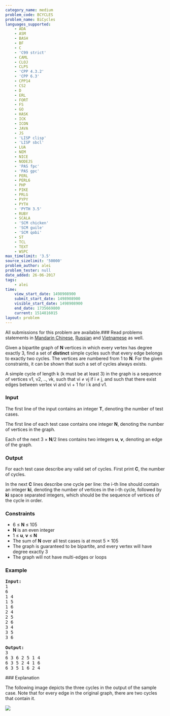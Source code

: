 ```yaml
---
category_name: medium
problem_code: BCYCLES
problem_name: BiCycles
languages_supported:
    - ADA
    - ASM
    - BASH
    - BF
    - C
    - 'C99 strict'
    - CAML
    - CLOJ
    - CLPS
    - 'CPP 4.3.2'
    - 'CPP 6.3'
    - CPP14
    - CS2
    - D
    - ERL
    - FORT
    - FS
    - GO
    - HASK
    - ICK
    - ICON
    - JAVA
    - JS
    - 'LISP clisp'
    - 'LISP sbcl'
    - LUA
    - NEM
    - NICE
    - NODEJS
    - 'PAS fpc'
    - 'PAS gpc'
    - PERL
    - PERL6
    - PHP
    - PIKE
    - PRLG
    - PYPY
    - PYTH
    - 'PYTH 3.5'
    - RUBY
    - SCALA
    - 'SCM chicken'
    - 'SCM guile'
    - 'SCM qobi'
    - ST
    - TCL
    - TEXT
    - WSPC
max_timelimit: '3.5'
source_sizelimit: '50000'
problem_author: alei
problem_tester: null
date_added: 26-06-2017
tags:
    - alei
time:
    view_start_date: 1498908900
    submit_start_date: 1498908900
    visible_start_date: 1498908900
    end_date: 1735669800
    current: 1514816015
layout: problem
---
```

All submissions for this problem are available.###  Read problems statements in [Mandarin Chinese](http://www.codechef.com/download/translated/SNCKFL17/mandarin/BCYCLES.pdf), [Russian](http://www.codechef.com/download/translated/SNCKFL17/russian/BCYCLES.pdf) and [Vietnamese](http://www.codechef.com/download/translated/SNCKFL17/vietnamese/BCYCLES.pdf) as well.

Given a bipartite graph of **N** vertices in which every vertex has degree exactly 3, find a set of **distinct** simple cycles such that every edge belongs to exactly two cycles. The vertices are numbered from 1 to **N**. For the given constraints, it can be shown that such a set of cycles always exists.

A simple cycle of length k (k must be at least 3) in the graph is a sequence of vertices v1, v2, .., vk, such that vi ≠ vj if i ≠ j, and such that there exist edges between vertex vi and vi + 1 for i k and v1.

### Input

The first line of the input contains an integer **T**, denoting the number of test cases.

The first line of each test case contains one integer **N**, denoting the number of vertices in the graph.

Each of the next 3 × **N**/2 lines contains two integers **u**, **v**, denoting an edge of the graph.

### Output

For each test case describe any valid set of cycles. First print **C**, the number of cycles.

In the next **C** lines describe one cycle per line: the i-th line should contain an integer **ki**, denoting the number of vertices in the i-th cycle, followed by **ki** space separated integers, which should be the sequence of vertices of the cycle in order.

### Constraints

- 6 ≤ **N** ≤ 105
- **N** is an even integer
- 1 ≤ **u**, **v** ≤ **N**
- The sum of **N** over all test cases is at most 5 × 105
- The graph is guaranteed to be bipartite, and every vertex will have degree exactly 3
- The graph will not have multi-edges or loops

### Example

<pre><b>Input:</b>
1
6
1 4
1 5
1 6
2 4
2 5
2 6
3 4
3 5
3 6

<b>Output:</b>
3
6 3 6 2 5 1 4
6 3 5 2 4 1 6
6 3 5 1 6 2 4
</pre>### Explanation

The following image depicts the three cycles in the output of the sample case. Note that for every edge in the original graph, there are two cycles that contain it.

![](https://codechef_shared.s3.amazonaws.com/download/upload/SNCKFL17/1.png)
